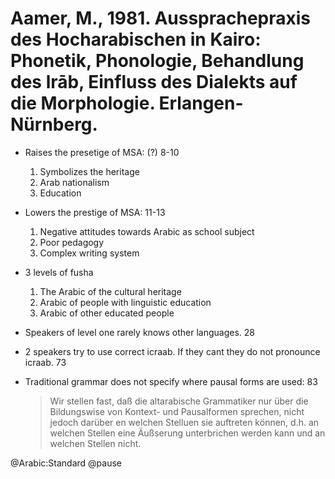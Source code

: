 # Aamer, M., 1981. Aussprachepraxis des Hocharabischen in Kairo: Phonetik, Phonologie, Behandlung des lrāb, Einfluss des Dialekts auf die Morphologie. Erlangen-Nürnberg.

- Raises the presetige of MSA: (?) 8-10
  1. Symbolizes the heritage
  2. Arab nationalism
  3. Education

- Lowers the prestige of MSA: 11-13
  1. Negative attitudes towards Arabic as school subject
  2. Poor pedagogy
  3. Complex writing system

- 3 levels of fusha
  1. The Arabic of the cultural heritage
  2. Arabic of people with linguistic education
  3. Arabic of other educated people

- Speakers of level one rarely knows other languages. 28

- 2 speakers try to use correct icraab. If they cant they do not pronounce icraab. 73

- Traditional grammar does not specify where pausal forms are used: 83  

  > Wir stellen fast, daß die altarabische Grammatiker nur über die Bildungswise von Kontext- und Pausalformen sprechen, nicht jedoch darüber en welchen Stelluen sie auftreten können, d.h. an welchen Stellen eine Äußserung unterbrichen werden kann und an welchen Stellen nicht. 

@Arabic:Standard
@pause

